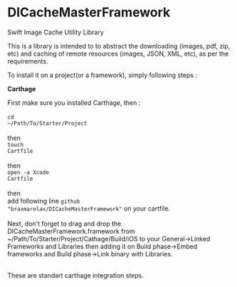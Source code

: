 # DICacheMasterFramework
Swift Image Cache Utility Library

This is a library is intended to to abstract the downloading (images, pdf, zip, etc) and caching of remote resources (images, JSON, XML, etc), as per the requirements.

To install it on a project(or a framework), simply following steps :

<strong>Carthage </br></strong>

First make sure you installed Carthage, then :
</br>
</br>
<code>cd ~/Path/To/Starter/Project</code>
</br>
</br>
then </br>
<code>touch Cartfile</code>
</br>
</br>
then </br>
<code>open -a Xcode Cartfile</code>
</br>
</br>
then
</br>
add following line <code>github "braxmarelax/DICacheMasterFramework"</code> on your cartfile. </br>
 </br>Next, don't forget to drag and drop the DICacheMasterFramework.framework from ~/Path/To/Starter/Project/Cathage/⁨Build⁩/⁨iOS⁩ to your General->Linked Frameworks and Libraries then adding it on Build phase->Embed frameworks and Build phase->Link binary with Libraries. </br></br> 

These are standart carthage integration steps.</br>
